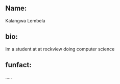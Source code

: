 ## Name:
Kalangwa Lembela
##  bio:
Im a student at at rockview doing computer science 
## funfact:
.....
